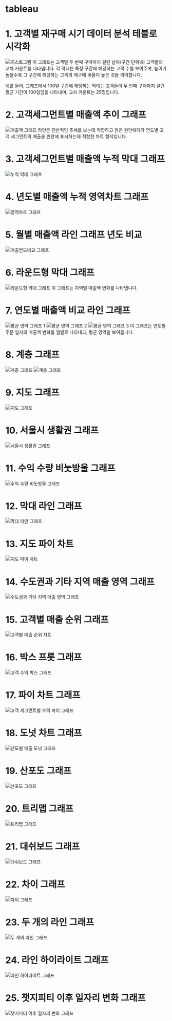 # tableau

# 1. 고객별 재구매 시기 데이터 분석 테블로 시각화
![히스토그램](히스토그램.png)
이 그래프는 고객별 두 번째 구매까지 걸린 날짜(구간 단위)와 고객들의 교차 카운트를 나타냅니다. 각 막대는 특정 구간에 해당하는 고객 수를 보여주며, 높이가 높을수록 그 구간에 해당하는 고객의 재구매 비율이 높은 것을 의미합니다. 

예를 들어, 그래프에서 100일 구간에 해당하는 막대는 고객들이 두 번째 구매까지 걸린 평균 기간이 100일임을 나타내며, 교차 카운트는 25명입니다.

# 2. 고객세그먼트별 매출액 추이 그래프
![매출액 그래프](이중축.png)
라인은 전반적인 추세를 보는데 적합하고 원은 원안에다가 연도별 고객 세그먼트의 매출을 원안에 표시하는데 적합한 차트 형식입니다.

# 3. 고객세그먼트별 매출액 누적 막대 그래프
![누적 막대 그래프](누적막대차트.png)

# 4. 년도별 매출액 누적 영역차트 그래프
![영역차트 그래프](영역차트.png)

# 5. 월별 매출액 라인 그래프 년도 비교
![매출연도비교 그래프](비교그래프.png)

# 6. 라운드형 막대 그래프

![라운드형 막대 그래프](라운드형막대그래프.png)
이 그래프는 지역별 매출액 변화를 나타냅니다.


# 7. 연도별 매출액 비교 라인 그래프

![평균 영역 그래프 1](평균영역차트1.png) ![평균 영역 그래프 2](평균영역차트2.png) ![평균 영역 그래프 3](평균영역차트3.png)
이 그래프는 연도별 주문 일자의 매출액 변화를 월별로 나타내고, 평균 영역을 보여줍니다.

# 8. 계층 그래프

![계층 그래프](계층그래프.png) ![계층 그래프](계층그래프2.png)

# 9. 지도 그래프

![지도 그래프](지도그래프.png)


# 10. 서울시 생활권 그래프

![서울시 생활권 그래프](맵.png)

# 11. 수익 수량 비눗방울 그래프

![수익 수량 비눗방울 그래프](물방울.png)

# 12. 막대 라인 그래프

![막대 라인 그래프](기호맵2.png)

# 13. 지도 파이 차트

![지도 파이 차트](지도파이.png)

# 14. 수도권과 기타 지역 매출 영역 그래프

![수도권과 기타 지역 매출 영역 그래프](수도권영역차트.png)

# 15. 고객별 매출 순위 그래프

![고객별 매출 순위 차트](집합그래프.png)

# 16. 박스 프롯 그래프

![고객 수익 박스 그래프](박스플롯.png)

# 17. 파이 차트 그래프

![고객 세그먼트별 수익 파이 그래프](파이차트.png)

# 18. 도넛 차트 그래프

![년도별 매출 도넛 그래프](도넛차트.png)

# 19. 산포도 그래프

![산포도 그래프](분산형차트.png)

# 20. 트리맵 그래프

![트리맵 그래프](트리맵차트.png)

# 21. 대쉬보드 그래프

![대쉬보드 그래프](대쉬보드.png)

# 22. 차이 그래프

![차이 그래프](차이그래프.png)

# 23. 두 개의 라인 그래프

![두 개의 라인 그래프](라인그래프.png)

# 24. 라인 하이라이트 그래프

![라인 하이라이트 그래프](라인하이라이트.png)

# 25. 챗지피티 이후 일자리 변화 그래프

![챗지피티 이후 일자리 변화 그래프](챗지피티.png)
